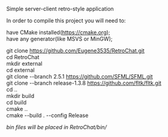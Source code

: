 Simple server-client retro-style application

In order to compile this project you will need to:

have CMake installed(https://cmake.org);  
have any generator(like MSVS or MinGW);  

git clone https://github.com/Eugene3535/RetroChat.git  
cd RetroChat  
mkdir external    
cd external  
git clone --branch 2.5.1 https://github.com/SFML/SFML.git  
git clone --branch release-1.3.8 https://github.com/fltk/fltk.git  
cd ..  
mkdir build  
cd build  
cmake ..  
cmake --build . --config Release  
 
*bin files will be placed in RetroChat/bin/*
